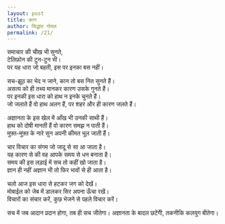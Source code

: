 ```yaml
---  
layout: post  
title: कान
author: सिद्धांत गोयल
permalink: /21/
---  
```


समाचार की चीख भी सुनते,  
टेलिफ़ोन की टुन-टुन भी।  
पर यह धारा जो बहती, इस पर इनका बस नहीं।  
  
सच-झूठ का भेद न जाने, कान तो बस नित सुनते हैं।  
असत्य को ही तथ्य मानकर कारण उसके गुनते हैं।  
पर इनकी इस धारा को हाथ न इनके चुनते हैं।  
जो जलाते हैं वो हाथ अलग हैं, पर शहर और ही कारण जलते हैं।  

अज्ञानता के इस खेल में आँख भी उनकी साथी हैं।  
हाथ को दोषी मानती हैं वो कारण समझ न पाती हैं।  
मुफ़्त-मुफ़्त के नारे सुन अपनी कीमत भूल जाती हैं।  
  
चार विचार का संगम जो जादू से सा आ जाता है।  
यह कारण से की वह आपके समय से धन बनाता है।  
समय की इस लड़ाई में सच तो कहीं खो जाता है।  
ज्ञान ही नहीं अज्ञान भी तो फिर भावों से ही आता है।  
  
चलो आज इस धारा से हटकर जग को देखें।  
मोबाईल को जेब में डालकर सिर अपना ऊँचा रखें।  
विचारों का संचार करें, कुछ भेजने से पहले विचार करें।  
  
सच में जब आदान प्रदान होगा, तब ही सच जीतेगा।
अज्ञानता के बादल छटेंगेी, तकनीकि कलयुग बीतेगा।
